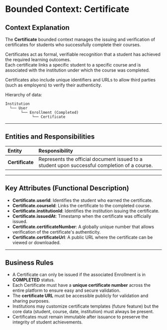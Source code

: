 # Bounded Context: Certificate

## Context Explanation

The **Certificate** bounded context manages the issuing and verification of certificates for students who successfully complete their courses.

Certificates act as formal, verifiable recognition that a student has achieved the required learning outcomes.  
Each certificate links a specific student to a specific course and is associated with the institution under which the course was completed.

Certificates also include unique identifiers and URLs to allow third parties (such as employers) to verify their authenticity.

Hierarchy of data:

```plaintext
Institution
  └── User
       └── Enrollment (Completed)
            └── Certificate
```

---

## Entities and Responsibilities

| Entity             | Responsibility |
|:-------------------|:----------------|
| **Certificate**    | Represents the official document issued to a student upon successful completion of a course. |

---

## Key Attributes (Functional Description)

- **Certificate.userId**: Identifies the student who earned the certificate.
- **Certificate.courseId**: Links the certificate to the completed course.
- **Certificate.institutionId**: Identifies the institution issuing the certificate.
- **Certificate.issuedAt**: Timestamp when the certificate was officially issued.
- **Certificate.certificateNumber**: A globally unique number that allows verification of the certificate's authenticity.
- **Certificate.certificateUrl**: A public URL where the certificate can be viewed or downloaded.

---

## Business Rules

- A Certificate can only be issued if the associated Enrollment is in **COMPLETED** status.
- Each Certificate must have a **unique certificate number** across the entire platform to ensure easy and secure validation.
- The **certificate URL** must be accessible publicly for validation and sharing purposes.
- Institutions may customize certificate templates (future feature) but the core data (student, course, date, institution) must always be present.
- Certificates must remain immutable after issuance to preserve the integrity of student achievements.